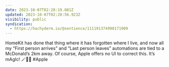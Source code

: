 ```yaml
---
date: 2023-10-07T02:28:19.081Z
updated: 2023-10-07T02:28:56.923Z
visibility: public
syndication:
  - https://hachyderm.io/@sentience/111191374990171909
---
```


HomeKit has done that thing where it has forgotten where I live, and now all my “First person arrives” and “Last person leaves” automations are tied to a McDonald’s 2km away. Of course, Apple offers no UI to correct this. It’s mAgIc! 🪄🌈✨ #Apple
